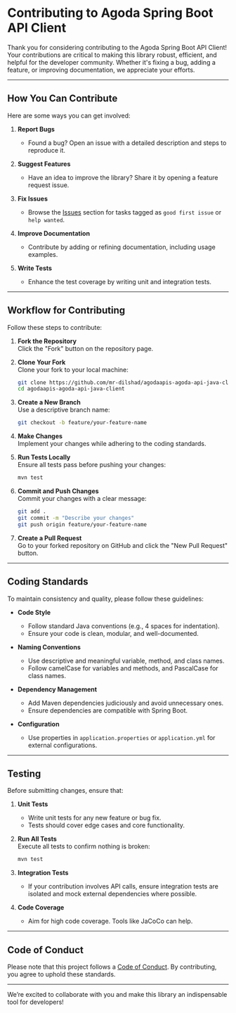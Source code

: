 # Contributing to Agoda Spring Boot API Client

Thank you for considering contributing to the Agoda Spring Boot API Client! Your contributions are critical to making this library robust, efficient, and helpful for the developer community. Whether it's fixing a bug, adding a feature, or improving documentation, we appreciate your efforts.

---

## How You Can Contribute

Here are some ways you can get involved:

1. **Report Bugs**
   - Found a bug? Open an issue with a detailed description and steps to reproduce it.

2. **Suggest Features**
   - Have an idea to improve the library? Share it by opening a feature request issue.

3. **Fix Issues**
   - Browse the [Issues](https://github.com/mr-dilshad/agodaapis-agoda-api-java-client/issues) section for tasks tagged as `good first issue` or `help wanted`.

4. **Improve Documentation**
   - Contribute by adding or refining documentation, including usage examples.

5. **Write Tests**
   - Enhance the test coverage by writing unit and integration tests.

---

## Workflow for Contributing

Follow these steps to contribute:

1. **Fork the Repository**  
   Click the "Fork" button on the repository page.

2. **Clone Your Fork**  
   Clone your fork to your local machine:
   ```bash
   git clone https://github.com/mr-dilshad/agodaapis-agoda-api-java-client.git
   cd agodaapis-agoda-api-java-client
   ```

3. **Create a New Branch**  
   Use a descriptive branch name:
   ```bash
   git checkout -b feature/your-feature-name
   ```

4. **Make Changes**  
   Implement your changes while adhering to the coding standards.

5. **Run Tests Locally**  
   Ensure all tests pass before pushing your changes:
   ```bash
   mvn test
   ```

6. **Commit and Push Changes**  
   Commit your changes with a clear message:
   ```bash
   git add .
   git commit -m "Describe your changes"
   git push origin feature/your-feature-name
   ```

7. **Create a Pull Request**  
   Go to your forked repository on GitHub and click the "New Pull Request" button.

---

## Coding Standards

To maintain consistency and quality, please follow these guidelines:

- **Code Style**  
  - Follow standard Java conventions (e.g., 4 spaces for indentation).
  - Ensure your code is clean, modular, and well-documented.

- **Naming Conventions**  
  - Use descriptive and meaningful variable, method, and class names.
  - Follow camelCase for variables and methods, and PascalCase for class names.

- **Dependency Management**  
  - Add Maven dependencies judiciously and avoid unnecessary ones.
  - Ensure dependencies are compatible with Spring Boot.

- **Configuration**  
  - Use properties in `application.properties` or `application.yml` for external configurations.

---

## Testing

Before submitting changes, ensure that:

1. **Unit Tests**  
   - Write unit tests for any new feature or bug fix.
   - Tests should cover edge cases and core functionality.

2. **Run All Tests**  
   Execute all tests to confirm nothing is broken:
   ```bash
   mvn test
   ```

3. **Integration Tests**  
   - If your contribution involves API calls, ensure integration tests are isolated and mock external dependencies where possible.

4. **Code Coverage**  
   - Aim for high code coverage. Tools like JaCoCo can help.

---

## Code of Conduct

Please note that this project follows a [Code of Conduct](CODE_OF_CONDUCT.md). By contributing, you agree to uphold these standards.

---

We’re excited to collaborate with you and make this library an indispensable tool for developers! 
